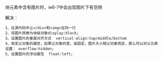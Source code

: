 块元素中含有图片时，ie6-7中会出现图片下有空隙

解决：

	1、在源代码中让</div>和<img>在同一行
	2、将图片转换为块级对象display:block;
	3、设置图片的垂直对齐方式  vertical-align:top/middle/bottom
	4、改变父对象的属性，如果父对象的宽、高固定，图片大小随父对象而定，那么可以对父元素设置： overflow:hidden;
	5、设置图片的浮动属性  float:left;
